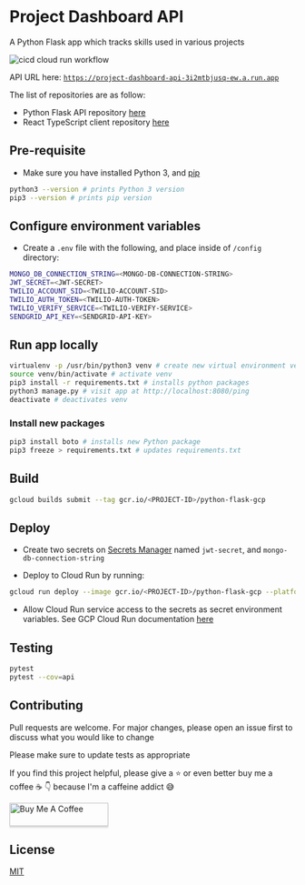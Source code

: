 # Project Dashboard API

A Python Flask app which tracks skills used in various projects

![cicd cloud run workflow](https://github.com/MatthewCYLau/project-dashboard-api/actions/workflows/cicd-cloud-run.yml/badge.svg)

API URL here: [`https://project-dashboard-api-3i2mtbjusq-ew.a.run.app`](https://project-dashboard-api-3i2mtbjusq-ew.a.run.app)

The list of repositories are as follow:

- Python Flask API repository [here](https://github.com/MatthewCYLau/project-dashboard-api)
- React TypeScript client repository [here](https://github.com/MatthewCYLau/project-dashboard-client)

## Pre-requisite

- Make sure you have installed Python 3, and [pip](https://pip.pypa.io/en/stable/installing/)

```bash
python3 --version # prints Python 3 version
pip3 --version # prints pip version
```

## Configure environment variables

- Create a `.env` file with the following, and place inside of `/config` directory:

```bash
MONGO_DB_CONNECTION_STRING=<MONGO-DB-CONNECTION-STRING>
JWT_SECRET=<JWT-SECRET>
TWILIO_ACCOUNT_SID=<TWILIO-ACCOUNT-SID>
TWILIO_AUTH_TOKEN=<TWILIO-AUTH-TOKEN>
TWILIO_VERIFY_SERVICE=<TWILIO-VERIFY-SERVICE>
SENDGRID_API_KEY=<SENDGRID-API-KEY>
```

## Run app locally

```bash
virtualenv -p /usr/bin/python3 venv # create new virtual environment venv
source venv/bin/activate # activate venv
pip3 install -r requirements.txt # installs python packages
python3 manage.py # visit app at http://localhost:8080/ping
deactivate # deactivates venv
```

### Install new packages

```bash
pip3 install boto # installs new Python package
pip3 freeze > requirements.txt # updates requirements.txt
```

## Build

```bash
gcloud builds submit --tag gcr.io/<PROJECT-ID>/python-flask-gcp
```

## Deploy

- Create two secrets on [Secrets Manager](https://cloud.google.com/secret-manager) named `jwt-secret`, and `mongo-db-connection-string`

- Deploy to Cloud Run by running:

```bash
gcloud run deploy --image gcr.io/<PROJECT-ID>/python-flask-gcp --platform managed
```

- Allow Cloud Run service access to the secrets as secret environment variables. See GCP Cloud Run documentation [here](https://cloud.google.com/run/docs/configuring/secrets#mounting-secrets)

## Testing

```bash
pytest
pytest --cov=api
```

## Contributing

Pull requests are welcome. For major changes, please open an issue first to discuss what you would like to change

Please make sure to update tests as appropriate

If you find this project helpful, please give a :star: or even better buy me a coffee :coffee: :point_down: because I'm a caffeine addict :sweat_smile:

<a href="https://www.buymeacoffee.com/matlau" target="_blank"><img src="https://www.buymeacoffee.com/assets/img/custom_images/orange_img.png" alt="Buy Me A Coffee" style="height: 41px !important;width: 174px !important;box-shadow: 0px 3px 2px 0px rgba(190, 190, 190, 0.5) !important;-webkit-box-shadow: 0px 3px 2px 0px rgba(190, 190, 190, 0.5) !important;" ></a>

## License

[MIT](https://choosealicense.com/licenses/mit/)
